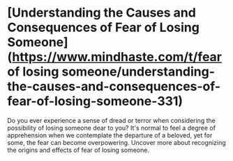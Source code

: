 
# [Understanding the Causes and Consequences of Fear of Losing Someone](https://www.mindhaste.com/t/fear of losing someone/understanding-the-causes-and-consequences-of-fear-of-losing-someone-331)

Do you ever experience a sense of dread or terror when considering the possibility of losing someone dear to you? It's normal to feel a degree of apprehension when we contemplate the departure of a beloved, yet for some, the fear can become overpowering. Uncover more about recognizing the origins and effects of fear of losing someone.
    